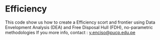 # Efficiency
This code show us how to create a Efficiency scort and frontier using Data Envelopment Analysis (DEA) and Free Disposal Hull (FDH), no-parametric methodologies
If you more info, contact : y.enciso@pucp.edu.pe 

